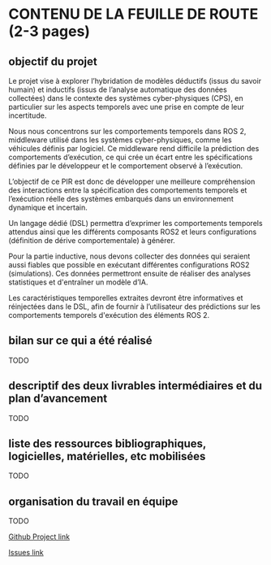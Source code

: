 # CONTENU DE LA FEUILLE DE ROUTE (2-3 pages)

## objectif du projet

Le projet vise à explorer l’hybridation de modèles déductifs (issus du savoir humain) et inductifs (issus de l’analyse automatique des données collectées) dans le contexte des systèmes cyber-physiques (CPS), en particulier sur les aspects temporels avec une prise en compte de leur incertitude.

Nous nous concentrons sur les comportements temporels dans ROS 2, middleware utilisé dans les systèmes cyber-physiques, comme les véhicules définis par logiciel.  Ce middleware rend difficile la prédiction des comportements d’exécution, ce qui crée un écart entre les spécifications définies par le développeur et le comportement observé à l’exécution.

L’objectif de ce PIR est donc de développer une meilleure compréhension des interactions entre la spécification des comportements temporels et l’exécution réelle des systèmes embarqués dans un environnement dynamique et incertain.

Un langage dédié (DSL) permettra d’exprimer les comportements temporels attendus ainsi que les différents composants ROS2 et leurs configurations (définition de dérive comportementale) à générer.

Pour la partie inductive, nous devons collecter des données qui seraient aussi fiables que possible en exécutant différentes configurations ROS2 (simulations). Ces données permettront ensuite de réaliser des analyses statistiques et d'entraîner un modèle d’IA. 

Les caractéristiques temporelles extraites devront être informatives et réinjectées dans le DSL, afin de fournir à l’utilisateur des prédictions sur les comportements temporels d'exécution des éléments ROS 2.



## bilan sur ce qui a été réalisé

TODO

## descriptif des deux livrables intermédiaires et du plan d’avancement

TODO

## liste des ressources bibliographiques, logicielles, matérielles, etc mobilisées

TODO

## organisation du travail en équipe

TODO

[Github Project link](https://github.com/users/Colin-de-Seroux/projects/2)

[Issues link](https://github.com/Colin-de-Seroux/temporal-model-hybridization/issues)
